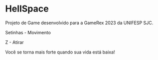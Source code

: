 # HellSpace

Projeto de Game desenvolvido para a GameRex 2023 da UNIFESP SJC.

Setinhas - Movimento

Z - Atirar

Você se torna mais forte quando sua vida está baixa!
